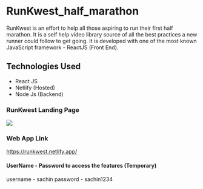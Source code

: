 # RunKwest_half_marathon

RunKwest is an effort to help all those aspiring to run their first half marathon. It is a self help video library source of all the best practices a new runner could follow to get going. It is developed with one of the most known JavaScript framework - ReactJS (Front End).

## Technologies Used
  * React JS
  * Netlify (Hosted)
  * Node Js (Backend)

### RunKwest Landing Page
![](https://media.giphy.com/media/HcDFLzkYHamKDtVv5o/giphy.gif)

### Web App Link
https://runkwest.netlify.app/

#### UserName - Password to access the features (Temporary)
username - sachin
password - sachin1234
